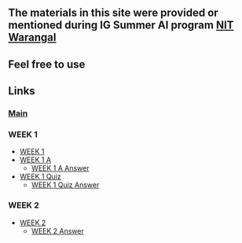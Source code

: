 ## The materials in this site were provided or mentioned during <strong>IG Summer AI</strong> program <a href="https://nitw.ac.in">NIT Warangal</a> 

## Feel free to use 

## Links
### <a href="https://sauravshah31.github.io/Machine_Learning/">Main</a>
### WEEK 1
* <a href="https://sauravshah31.github.io/Machine_Learning/assignment_week0.html">WEEK 1</a>
* <a href="https://sauravshah31.github.io/Machine_Learning/assignment_week0_a.html">WEEK 1 A</a>
  * <a href="https://sauravshah31.github.io/Machine_Learning/assignment_week0_a_ans.html">WEEK 1 A Answer</a>
* <a href="https://sauravshah31.github.io/Machine_Learning/assignment_week0_a_quiz.html">WEEK 1 Quiz</a>
	* <a href="https://sauravshah31.github.io/Machine_Learning/assignment_week0_quiz_ans.html">WEEK 1 Quiz Answer</a>

### WEEK 2
* <a href="https://sauravshah31.github.io/Machine_Learning/assignment_week2.html">WEEK 2</a>
	* <a href="https://sauravshah31.github.io/Machine_Learning/assignment_week2_ans.html">WEEK 2 Answer</a>
